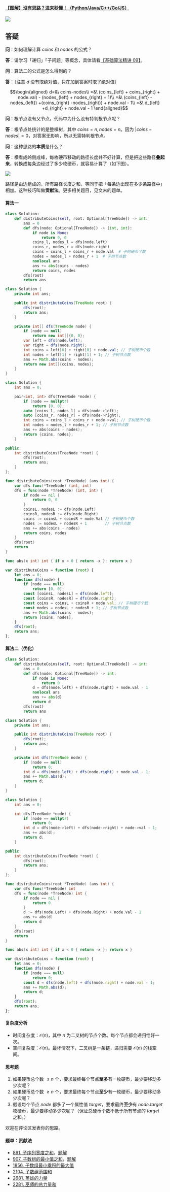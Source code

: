 ﻿#### [【图解】没有思路？进来秒懂！（Python/Java/C++/Go/JS）](https://leetcode.cn/problems/distribute-coins-in-binary-tree/solutions/2343262/tu-jie-mei-you-si-lu-jin-lai-miao-dong-p-vrni/)

![](./assets/img/Solution0979_oth_01.png)

## 答疑

**问**：如何理解计算 $coins$ 和 $nodes$ 的公式？

**答**：请学习「递归」「子问题」等概念，具体请看[【基础算法精讲 09】](https://leetcode.cn/link/?target=https%3A%2F%2Fwww.bilibili.com%2Fvideo%2FBV1UD4y1Y769%2F)。

**问**：算法二的公式是怎么得到的？

**答**：（注意 $d$ 没有取绝对值，只在加到答案时取了绝对值）

$$\begin{aligned} d=&\ coins-nodes\\ =&\ (coins_{left} + coins_{right} + node.val) - (nodes_{left} + nodes_{right} + 1)\\ =&\ (coins_{left} -nodes_{left}) +(coins_{right} -nodes_{right}) + node.val - 1\\ =&\ d_{left} +d_{right} + node.val - 1 \end{aligned}$$

**问**：根节点没有父节点，代码中为什么没有特判根节点呢？

**答**：根节点处统计的是整棵树，其中 $coins=n,nodes=n$。因为 $|coins-nodes|=0$，对答案无影响，所以无需特判根节点。

**问**：这种思路的**本质**是什么？

**答**：横看成岭侧成峰，每枚硬币移动的路径长度并不好计算，但是把这些路径**叠起来**，转换成每条边经过了多少枚硬币，就容易计算了（如下图）。

![](./assets/img/Solution0979_oth_02.png)

路径是由边组成的，所有路径长度之和，等同于把「每条边出现在多少条路径中」相加。这种技巧叫做**贡献法**。更多相关题目，见文末的题单。

#### 算法一

```python
class Solution:
    def distributeCoins(self, root: Optional[TreeNode]) -> int:
        ans = 0
        def dfs(node: Optional[TreeNode]) -> (int, int):
            if node is None:
                return 0, 0
            coins_l, nodes_l = dfs(node.left)
            coins_r, nodes_r = dfs(node.right)
            coins = coins_l + coins_r + node.val  # 子树硬币个数
            nodes = nodes_l + nodes_r + 1  # 子树节点数
            nonlocal ans
            ans += abs(coins - nodes)
            return coins, nodes
        dfs(root)
        return ans
```

```java
class Solution {
    private int ans;

    public int distributeCoins(TreeNode root) {
        dfs(root);
        return ans;
    }

    private int[] dfs(TreeNode node) {
        if (node == null)
            return new int[]{0, 0};
        var left = dfs(node.left);
        var right = dfs(node.right);
        int coins = left[0] + right[0] + node.val; // 子树硬币个数
        int nodes = left[1] + right[1] + 1; // 子树节点数
        ans += Math.abs(coins - nodes);
        return new int[]{coins, nodes};
    }
}
```

```cpp
class Solution {
    int ans = 0;

    pair<int, int> dfs(TreeNode *node) {
        if (node == nullptr)
            return {0, 0};
        auto [coins_l, nodes_l] = dfs(node->left);
        auto [coins_r, nodes_r] = dfs(node->right);
        int coins = coins_l + coins_r + node->val; // 子树硬币个数
        int nodes = nodes_l + nodes_r + 1; // 子树节点数
        ans += abs(coins - nodes);
        return {coins, nodes};
    }

public:
    int distributeCoins(TreeNode *root) {
        dfs(root);
        return ans;
    }
};
```

```go
func distributeCoins(root *TreeNode) (ans int) {
    var dfs func(*TreeNode) (int, int)
    dfs = func(node *TreeNode) (int, int) {
        if node == nil {
            return 0, 0
        }
        coinsL, nodesL := dfs(node.Left)
        coinsR, nodesR := dfs(node.Right)
        coins := coinsL + coinsR + node.Val // 子树硬币个数
        nodes := nodesL + nodesR + 1        // 子树节点数
        ans += abs(coins - nodes)
        return coins, nodes
    }
    dfs(root)
    return
}

func abs(x int) int { if x < 0 { return -x }; return x }
```

```javascript
var distributeCoins = function (root) {
    let ans = 0;
    function dfs(node) {
        if (node === null)
            return [0, 0];
        const [coinsL, nodesL] = dfs(node.left);
        const [coinsR, nodesR] = dfs(node.right);
        const coins = coinsL + coinsR + node.val; // 子树硬币个数
        const nodes = nodesL + nodesR + 1; // 子树节点数
        ans += Math.abs(coins - nodes);
        return [coins, nodes];
    }
    dfs(root);
    return ans;
};
```

#### 算法二（优化）

```python
class Solution:
    def distributeCoins(self, root: Optional[TreeNode]) -> int:
        ans = 0
        def dfs(node: Optional[TreeNode]) -> int:
            if node is None:
                return 0
            d = dfs(node.left) + dfs(node.right) + node.val - 1
            nonlocal ans
            ans += abs(d)
            return d
        dfs(root)
        return ans
```

```java
class Solution {
    private int ans;

    public int distributeCoins(TreeNode root) {
        dfs(root);
        return ans;
    }

    private int dfs(TreeNode node) {
        if (node == null)
            return 0;
        int d = dfs(node.left) + dfs(node.right) + node.val - 1;
        ans += Math.abs(d);
        return d;
    }
}
```

```cpp
class Solution {
    int ans = 0;

    int dfs(TreeNode *node) {
        if (node == nullptr)
            return 0;
        int d = dfs(node->left) + dfs(node->right) + node->val - 1;
        ans += abs(d);
        return d;
    }

public:
    int distributeCoins(TreeNode *root) {
        dfs(root);
        return ans;
    }
};
```

```go
func distributeCoins(root *TreeNode) (ans int) {
    var dfs func(*TreeNode) int
    dfs = func(node *TreeNode) int {
        if node == nil {
            return 0
        }
        d := dfs(node.Left) + dfs(node.Right) + node.Val - 1
        ans += abs(d)
        return d
    }
    dfs(root)
    return
}

func abs(x int) int { if x < 0 { return -x }; return x }
```

```javascript
var distributeCoins = function (root) {
    let ans = 0;
    function dfs(node) {
        if (node === null)
            return 0;
        const d = dfs(node.left) + dfs(node.right) + node.val - 1;
        ans += Math.abs(d);
        return d;
    }
    dfs(root);
    return ans;
};
```

#### 复杂度分析

-   时间复杂度：$\mathcal{O}(n)$，其中 $n$ 为二叉树的节点个数。每个节点都会递归恰好一次。
-   空间复杂度：$\mathcal{O}(n)$。最坏情况下，二叉树是一条链，递归需要 $\mathcal{O}(n)$ 的栈空间。

#### 思考题

1.  如果硬币总个数 $\le n$ 个，要求最终每个节点**至多**有一枚硬币，最少要移动多少次呢？
2.  如果硬币总个数 $\ge n$ 个，要求最终每个节点**至少**有一枚硬币，最少要移动多少次呢？
3.  假设每个节点 $node$ 都多了一个属性值 $target$，要求最终**至少**有 $node.target$ 枚硬币，最少要移动多少次呢？（保证总硬币个数不低于所有节点的 $target$ 之和。）

欢迎在评论区发表你的思路。

#### 题单：贡献法

-   [891\. 子序列宽度之和](https://leetcode.cn/problems/sum-of-subsequence-widths/)，[题解](https://leetcode.cn/problems/sum-of-subsequence-widths/solution/by-endlesscheng-upd1/)
-   [907\. 子数组的最小值之和](https://leetcode.cn/problems/sum-of-subarray-minimums/)，[题解](https://leetcode.cn/problems/sum-of-subarray-minimums/solution/gong-xian-fa-dan-diao-zhan-san-chong-shi-gxa5/)
-   [1856\. 子数组最小乘积的最大值](https://leetcode.cn/problems/maximum-subarray-min-product/)
-   [2104\. 子数组范围和](https://leetcode.cn/problems/sum-of-subarray-ranges/)
-   [2681\. 英雄的力量](https://leetcode.cn/problems/power-of-heroes/)
-   [2281\. 巫师的总力量和](https://leetcode.cn/problems/sum-of-total-strength-of-wizards/)
